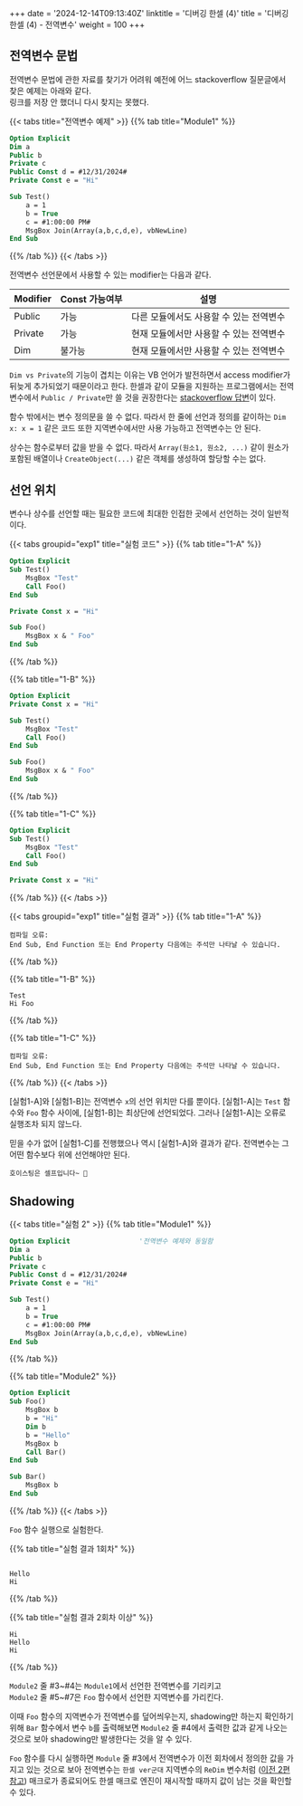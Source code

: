 +++
date = '2024-12-14T09:13:40Z'
linktitle = '디버깅 한셀 (4)'
title = '디버깅 한셀 (4) - 전역변수'
weight = 100
+++

## 전역변수 문법

전역변수 문법에 관한 자료를 찾기가 어려워 예전에 어느 stackoverflow 질문글에서 찾은 예제는 아래와 같다.  
링크를 저장 안 했더니 다시 찾지는 못했다.

{{< tabs title="전역변수 예제" >}}
{{% tab title="Module1" %}}
```vb { lineNos="true" }
Option Explicit
Dim a
Public b
Private c
Public Const d = #12/31/2024#
Private Const e = "Hi"

Sub Test()
    a = 1
    b = True
    c = #1:00:00 PM#
    MsgBox Join(Array(a,b,c,d,e), vbNewLine)
End Sub
```
{{% /tab %}}
{{< /tabs >}}

전역변수 선언문에서 사용할 수 있는 modifier는 다음과 같다.

| Modifier | Const 가능여부 | 설명 |
| --- | --- | --- |
| Public | 가능 | 다른 모듈에서도 사용할 수 있는 전역변수 |
| Private | 가능 | 현재 모듈에서만 사용할 수 있는 전역변수 |
| Dim | 불가능 | 현재 모듈에서만 사용할 수 있는 전역변수 |

`Dim vs Private`의 기능이 겹치는 이유는 VB 언어가 발전하면서 access modifier가 뒤늦게 추가되었기 때문이라고 한다. 한셀과 같이 모듈을 지원하는 프로그램에서는 전역변수에서 `Public / Private`만 쓸 것을 권장한다는 [stackoverflow 답변](https://stackoverflow.com/a/23911728)이 있다.

함수 밖에서는 변수 정의문을 쓸 수 없다. 따라서 한 줄에 선언과 정의를 같이하는 `Dim x: x = 1` 같은 코드 또한 지역변수에서만 사용 가능하고 전역변수는 안 된다.

상수는 함수로부터 값을 받을 수 없다. 따라서 `Array(원소1, 원소2, ...)` 같이 원소가 포함된 배열이나 `CreateObject(...)` 같은 객체를 생성하여 할당할 수는 없다.

## 선언 위치

변수나 상수를 선언할 때는 필요한 코드에 최대한 인접한 곳에서 선언하는 것이 일반적이다.

{{< tabs groupid="exp1" title="실험 코드" >}}
{{% tab title="1-A" %}}
```vb { lineNos="true" }
Option Explicit
Sub Test()
    MsgBox "Test"
    Call Foo()
End Sub

Private Const x = "Hi"

Sub Foo()
    MsgBox x & " Foo"
End Sub
```
{{% /tab %}}

{{% tab title="1-B" %}}
```vb { lineNos="true" }
Option Explicit
Private Const x = "Hi"

Sub Test()
    MsgBox "Test"
    Call Foo()
End Sub

Sub Foo()
    MsgBox x & " Foo"
End Sub
```
{{% /tab %}}

{{% tab title="1-C" %}}
```vb { lineNos="true" }
Option Explicit
Sub Test()
    MsgBox "Test"
    Call Foo()
End Sub

Private Const x = "Hi"
```
{{% /tab %}}
{{< /tabs >}}

{{< tabs groupid="exp1" title="실험 결과" >}}
{{% tab title="1-A" %}}
```
컴파일 오류:
End Sub, End Function 또는 End Property 다음에는 주석만 나타날 수 있습니다.
```
{{% /tab %}}

{{% tab title="1-B" %}}
```
Test
Hi Foo
```
{{% /tab %}}

{{% tab title="1-C" %}}
```
컴파일 오류:
End Sub, End Function 또는 End Property 다음에는 주석만 나타날 수 있습니다.
```
{{% /tab %}}
{{< /tabs >}}

[실험1-A]와 [실험1-B]는 전역변수 `x`의 선언 위치만 다를 뿐이다. [실험1-A]는 `Test` 함수와 `Foo` 함수 사이에, [실험1-B]는 최상단에 선언되었다. 그러나 [실험1-A]는 오류로 실행조차 되지 않느다.

믿을 수가 없어 [실험1-C]를 전행했으나 역시 [실험1-A]와 결과가 같다. 전역변수는 그 어떤 함수보다 위에 선언해야만 된다.

```
호이스팅은 셀프입니다~ 🙏
```

## Shadowing

{{< tabs title="실험 2" >}}
{{% tab title="Module1" %}}
```vb { lineNos="true" }
Option Explicit                 '전역변수 예제와 동일함
Dim a
Public b
Private c
Public Const d = #12/31/2024#
Private Const e = "Hi"

Sub Test()
    a = 1
    b = True
    c = #1:00:00 PM#
    MsgBox Join(Array(a,b,c,d,e), vbNewLine)
End Sub
```
{{% /tab %}}

{{% tab title="Module2" %}}
```vb { lineNos="true" }
Option Explicit
Sub Foo()
    MsgBox b
    b = "Hi"
    Dim b
    b = "Hello"
    MsgBox b
    Call Bar()
End Sub

Sub Bar()
    MsgBox b
End Sub
```
{{% /tab %}}
{{< /tabs >}}

`Foo` 함수 실행으로 실험한다.

{{% tab title="실험 결과 1회차" %}}
```text { lineNos="true" }
​
Hello
Hi
```
{{% /tab %}}

{{% tab title="실험 결과 2회차 이상" %}}
```text { lineNos="true" }
Hi
Hello
Hi
```
{{% /tab %}}

`Module2` 줄 #3~#4는 `Module1`에서 선언한 전역변수를 기리키고  
`Module2` 줄 #5~#7은 `Foo` 함수에서 선언한 지역변수를 가리킨다.

이때 `Foo` 함수의 지역변수가 전역변수를 덮어씌우는지, shadowing만 하는지 확인하기 위해 `Bar` 함수에서 변수 `b`를 출력해보면 `Module2` 줄 #4에서 출력한 값과 같게 나오는 것으로 보아 shadowing만 발생한다는 것을 알 수 있다.

`Foo` 함수를 다시 실행하면 `Module` 줄 #3에서 전역변수가 이전 회차에서 정의한 값을 가지고 있는 것으로 보아 전역변수는 `한셀 ver군대` 지역변수의 `ReDim` 변수처럼 ([이전 2편 참고](../debug2/#redim-배열-변수)) 매크로가 종료되어도 한셀 매크로 엔진이 재시작할 때까지 값이 남는 것을 확인할 수 있다.
